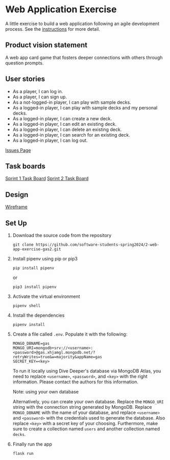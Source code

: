 # Web Application Exercise

A little exercise to build a web application following an agile development process. See the [instructions](instructions.md) for more detail.

## Product vision statement

A web app card game that fosters deeper connections with others through question prompts.

## User stories

* As a player, I can log in.
* As a player, I can sign up.
* As a not-logged-in player, I can play with sample decks.
* As a logged-in player, I can play with sample decks and my personal decks.
* As a logged-in player, I can create a new deck.
* As a logged-in player, I can edit an existing deck.
* As a logged-in player, I can delete an existing deck.
* As a logged-in player, I can search for an existing deck.
* As a logged-in player, I can log out.

[Issues Page](https://github.com/software-students-spring2024/2-web-app-exercise-gas2/issues)

## Task boards

[Sprint 1 Task Board](https://github.com/orgs/software-students-spring2024/projects/4)
[Sprint 2 Task Board](https://github.com/orgs/software-students-spring2024/projects/22/)

## Design

[Wireframe](https://www.figma.com/file/MtmBlXWq7G9Axki5tmboSd/Project-2?type=design&node-id=0%3A1&mode=design&t=mF8G6yOHcrtvsROr-1)

## Set Up

1. Download the source code from the repository
    ```
    git clone https://github.com/software-students-spring2024/2-web-app-exercise-gas2.git
    ```

2. Install pipenv using pip or pip3
    ```
    pip install pipenv
    ```
    or 
    ```
    pip3 install pipenv
    ```

3. Activate the virtual environment
    ```
    pipenv shell
    ```

4. Install the dependencies
    ```
    pipenv install
    ```

5. Create a file called `.env`. Populate it with the following:
    ```
    MONGO_DBNAME=gas
    MONGO_URI=mongodb+srv://<username>:<password>@gas.xhjamgl.mongodb.net/?retryWrites=true&w=majority&appName=gas
    SECRET_KEY=<key>
    ```
    To run it locally using Dive Deeper's database via MongoDB Atlas, you need to replace  `<username>`, `<password>`, and `<key>` with the right information. Please contact the authors for this information.

    Note: using your own database

    Alternatively, you can create your own database. Replace the `MONGO_URI` string with the connection string generated by MongoDB. Replace `MONGO_DBNAME` with the name of your database, and replace `<username>` and `<password>` with the credentials used to generate the database. Also replace `<key>` with a secret key of your choosing. Furthermore, make sure to create a collection named `users` and another collection named `decks`.

6. Finally run the app
    ```
    flask run
    ```